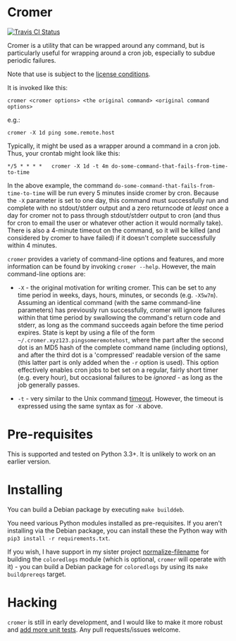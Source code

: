 # Cromer

[![Travis CI Status](https://travis-ci.org/andrewferrier/cromer.svg?branch=master)](https://travis-ci.org/andrewferrier/cromer)

Cromer is a utility that can be wrapped around any command, but is
particularly useful for wrapping around a cron job, especially to subdue
periodic failures.

Note that use is subject to the [license
conditions](https://github.com/andrewferrier/cromer/blob/master/LICENSE.txt).

It is invoked like this:

    cromer <cromer options> <the original command> <original command options>

e.g.:

    cromer -X 1d ping some.remote.host

Typically, it might be used as a wrapper around a command in a cron job. Thus,
your crontab might look like this:

    */5 * * * *   cromer -X 1d -t 4m do-some-command-that-fails-from-time-to-time

In the above example, the command
`do-some-command-that-fails-from-time-to-time` will be run every 5 minutes
inside cromer by cron. Because the `-X` parameter is set to one day, this
command must successfully run and complete with no stdout/stderr output and a
zero returncode *at least* once a day for cromer not to pass through
stdout/stderr output to cron (and thus for cron to email the user or whatever
other action it would normally take). There is also a 4-minute timeout on the
command, so it will be killed (and considered by cromer to have failed) if it
doesn't complete successfully within 4 minutes.

`cromer` provides a variety of command-line options and features, and more
information can be found by invoking `cromer --help`. However, the main
command-line options are:

* `-X` - the original motivation for writing cromer. This can be set to any
  time period in weeks, days, hours, minutes, or seconds (e.g. `-X5w7m`).
  Assuming an identical command (with the same command-line parameters) has
  previously run successfully, cromer will ignore failures within that time
  period by swallowing the command's return code and stderr, as long as the
  command succeeds again before the time period expires. State is kept by
  using a file of the form `~/.cromer.xyz123.pingsomeremotehost`, where the
  part after the second dot is an MD5 hash of the complete command name
  (including options), and after the third dot is a 'compressed' readable
  version of the same (this latter part is only added when the `-r` option is
  used). This option effectively enables cron jobs to bet set on a regular,
  fairly short timer (e.g. every hour), but occasional failures to be
  *ignored* - as long as the job generally passes.

* `-t` - very similar to the Unix command
  [timeout](http://man7.org/linux/man-pages/man1/timeout.1.html). However, the
  timeout is expressed using the same syntax as for `-X` above.

# Pre-requisites

This is supported and tested on Python 3.3+. It is unlikely to work on an earlier version.

# Installing

You can build a Debian package by executing `make builddeb`.

You need various Python modules installed as pre-requisites. If you aren't
installing via the Debian package, you can install these the Python way with
`pip3 install -r requirements.txt`.

If you wish, I have support in my sister project
[normalize-filename](https://github.com/andrewferrier/normalize-filename/blob/master/Makefile)
for building the `coloredlogs` module (which is optional, `cromer` will
operate with it) - you can build a Debian package for `coloredlogs` by using
its `make buildprereqs` target.

# Hacking

`cromer` is still in early development, and I would like to make it more
robust and [add more unit
tests](https://github.com/andrewferrier/cromer/issues/10). Any pull
requests/issues welcome.
